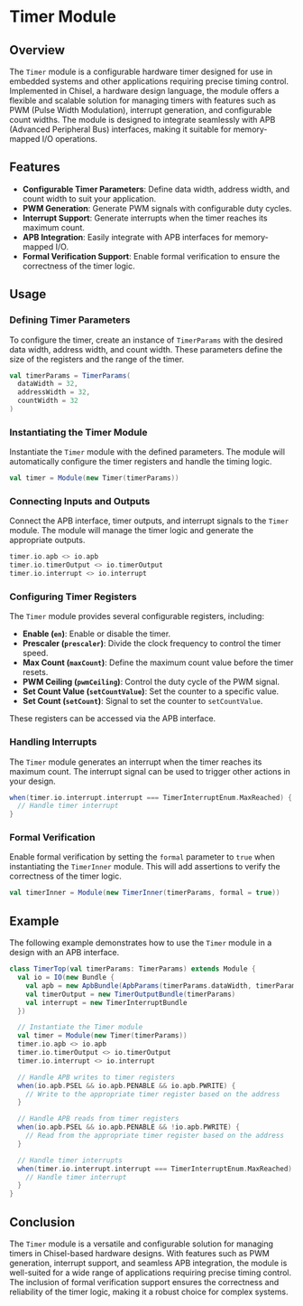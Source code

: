 # Timer Module

## Overview

The `Timer` module is a configurable hardware timer designed for use in embedded systems and other applications requiring precise timing control. Implemented in Chisel, a hardware design language, the module offers a flexible and scalable solution for managing timers with features such as PWM (Pulse Width Modulation), interrupt generation, and configurable count widths. The module is designed to integrate seamlessly with APB (Advanced Peripheral Bus) interfaces, making it suitable for memory-mapped I/O operations.

## Features

- **Configurable Timer Parameters**: Define data width, address width, and count width to suit your application.
- **PWM Generation**: Generate PWM signals with configurable duty cycles.
- **Interrupt Support**: Generate interrupts when the timer reaches its maximum count.
- **APB Integration**: Easily integrate with APB interfaces for memory-mapped I/O.
- **Formal Verification Support**: Enable formal verification to ensure the correctness of the timer logic.

## Usage

### Defining Timer Parameters

To configure the timer, create an instance of `TimerParams` with the desired data width, address width, and count width. These parameters define the size of the registers and the range of the timer.

```scala
val timerParams = TimerParams(
  dataWidth = 32,
  addressWidth = 32,
  countWidth = 32
)
```

### Instantiating the Timer Module

Instantiate the `Timer` module with the defined parameters. The module will automatically configure the timer registers and handle the timing logic.

```scala
val timer = Module(new Timer(timerParams))
```

### Connecting Inputs and Outputs

Connect the APB interface, timer outputs, and interrupt signals to the `Timer` module. The module will manage the timer logic and generate the appropriate outputs.

```scala
timer.io.apb <> io.apb
timer.io.timerOutput <> io.timerOutput
timer.io.interrupt <> io.interrupt
```

### Configuring Timer Registers

The `Timer` module provides several configurable registers, including:

- **Enable (`en`)**: Enable or disable the timer.
- **Prescaler (`prescaler`)**: Divide the clock frequency to control the timer speed.
- **Max Count (`maxCount`)**: Define the maximum count value before the timer resets.
- **PWM Ceiling (`pwmCeiling`)**: Control the duty cycle of the PWM signal.
- **Set Count Value (`setCountValue`)**: Set the counter to a specific value.
- **Set Count (`setCount`)**: Signal to set the counter to `setCountValue`.

These registers can be accessed via the APB interface.

### Handling Interrupts

The `Timer` module generates an interrupt when the timer reaches its maximum count. The interrupt signal can be used to trigger other actions in your design.

```scala
when(timer.io.interrupt.interrupt === TimerInterruptEnum.MaxReached) {
  // Handle timer interrupt
}
```

### Formal Verification

Enable formal verification by setting the `formal` parameter to `true` when instantiating the `TimerInner` module. This will add assertions to verify the correctness of the timer logic.

```scala
val timerInner = Module(new TimerInner(timerParams, formal = true))
```

## Example

The following example demonstrates how to use the `Timer` module in a design with an APB interface.

```scala
class TimerTop(val timerParams: TimerParams) extends Module {
  val io = IO(new Bundle {
    val apb = new ApbBundle(ApbParams(timerParams.dataWidth, timerParams.addressWidth))
    val timerOutput = new TimerOutputBundle(timerParams)
    val interrupt = new TimerInterruptBundle
  })

  // Instantiate the Timer module
  val timer = Module(new Timer(timerParams))
  timer.io.apb <> io.apb
  timer.io.timerOutput <> io.timerOutput
  timer.io.interrupt <> io.interrupt

  // Handle APB writes to timer registers
  when(io.apb.PSEL && io.apb.PENABLE && io.apb.PWRITE) {
    // Write to the appropriate timer register based on the address
  }

  // Handle APB reads from timer registers
  when(io.apb.PSEL && io.apb.PENABLE && !io.apb.PWRITE) {
    // Read from the appropriate timer register based on the address
  }

  // Handle timer interrupts
  when(timer.io.interrupt.interrupt === TimerInterruptEnum.MaxReached) {
    // Handle timer interrupt
  }
}
```

## Conclusion

The `Timer` module is a versatile and configurable solution for managing timers in Chisel-based hardware designs. With features such as PWM generation, interrupt support, and seamless APB integration, the module is well-suited for a wide range of applications requiring precise timing control. The inclusion of formal verification support ensures the correctness and reliability of the timer logic, making it a robust choice for complex systems.
